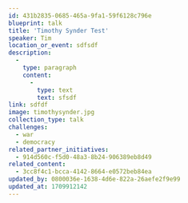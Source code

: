 ```yaml
---
id: 431b2835-0685-465a-9fa1-59f6128c796e
blueprint: talk
title: 'Timothy Synder Test'
speaker: Tim
location_or_event: sdfsdf
description:
  -
    type: paragraph
    content:
      -
        type: text
        text: sfsdf
link: sdfdf
image: timothysynder.jpg
collection_type: talk
challenges:
  - war
  - democracy
related_partner_initiatives:
  - 914d560c-f5d0-48a3-8b24-906389eb8d49
related_content:
  - 3cc8f4c1-bcca-4142-8664-e0572beb84ea
updated_by: 0800036e-1638-4d6e-822a-26aefe2f9e99
updated_at: 1709912142
---
```

